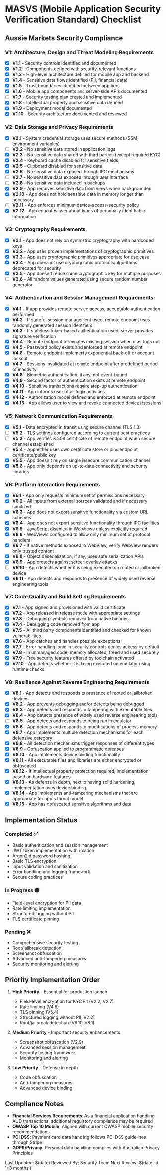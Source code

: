 # MASVS (Mobile Application Security Verification Standard) Checklist

## Aussie Markets Security Compliance

### V1: Architecture, Design and Threat Modeling Requirements
- [x] **V1.1** - Security controls identified and documented
- [x] **V1.2** - Components defined with security-relevant functions
- [x] **V1.3** - High-level architecture defined for mobile app and backend
- [x] **V1.4** - Sensitive data flows identified (PII, financial data)
- [x] **V1.5** - Trust boundaries identified between app tiers
- [x] **V1.6** - Mobile app components and server-side APIs documented
- [ ] **V1.7** - Security testing plan created and implemented
- [x] **V1.8** - Intellectual property and sensitive data defined
- [x] **V1.9** - Deployment model documented
- [x] **V1.10** - Security architecture documented and reviewed

### V2: Data Storage and Privacy Requirements
- [x] **V2.1** - System credential storage uses secure methods (SSM, environment variables)
- [ ] **V2.2** - No sensitive data stored in application logs
- [x] **V2.3** - No sensitive data shared with third parties (except required KYC)
- [x] **V2.4** - Keyboard cache disabled for sensitive fields
- [x] **V2.5** - Clipboard disabled for sensitive data
- [x] **V2.6** - No sensitive data exposed through IPC mechanisms
- [ ] **V2.7** - No sensitive data exposed through user interface
- [ ] **V2.8** - No sensitive data included in backups
- [x] **V2.9** - App removes sensitive data from views when backgrounded
- [x] **V2.10** - App does not hold sensitive data in memory longer than necessary
- [ ] **V2.11** - App enforces minimum device-access-security policy
- [x] **V2.12** - App educates user about types of personally identifiable information

### V3: Cryptography Requirements
- [x] **V3.1** - App does not rely on symmetric cryptography with hardcoded keys
- [x] **V3.2** - App uses proven implementations of cryptographic primitives
- [x] **V3.3** - App uses cryptographic primitives appropriate for use case
- [x] **V3.4** - App does not use cryptographic protocols/algorithms deprecated for security
- [x] **V3.5** - App doesn't reuse same cryptographic key for multiple purposes
- [ ] **V3.6** - All random values generated using secure random number generator

### V4: Authentication and Session Management Requirements
- [x] **V4.1** - If app provides remote service access, acceptable authentication performed
- [x] **V4.2** - If stateful session management used, remote endpoint uses randomly generated session identifiers
- [x] **V4.3** - If stateless token-based authentication used, server provides signature verification
- [x] **V4.4** - Remote endpoint terminates existing session when user logs out
- [x] **V4.5** - Password policy exists and enforced at remote endpoint
- [x] **V4.6** - Remote endpoint implements exponential back-off or account lockout
- [x] **V4.7** - Sessions invalidated at remote endpoint after predefined period of inactivity
- [x] **V4.8** - Biometric authentication, if any, not event-bound
- [x] **V4.9** - Second factor of authentication exists at remote endpoint
- [x] **V4.10** - Sensitive transactions require step-up authentication
- [x] **V4.11** - App informs user of all login activities
- [x] **V4.12** - Authorization model defined and enforced at remote endpoint
- [x] **V4.13** - App allows user to view and revoke connected devices/sessions

### V5: Network Communication Requirements
- [x] **V5.1** - Data encrypted in transit using secure channel (TLS 1.3)
- [ ] **V5.2** - TLS settings configured according to current best practices
- [ ] **V5.3** - App verifies X.509 certificate of remote endpoint when secure channel established
- [ ] **V5.4** - App either uses own certificate store or pins endpoint certificate/public key
- [x] **V5.5** - App doesn't rely on single insecure communication channel
- [x] **V5.6** - App only depends on up-to-date connectivity and security libraries

### V6: Platform Interaction Requirements
- [x] **V6.1** - App only requests minimum set of permissions necessary
- [x] **V6.2** - All inputs from external sources validated and if necessary sanitized
- [x] **V6.3** - App does not export sensitive functionality via custom URL schemes
- [x] **V6.4** - App does not export sensitive functionality through IPC facilities
- [x] **V6.5** - JavaScript disabled in WebViews unless explicitly required
- [x] **V6.6** - WebViews configured to allow only minimum set of protocol handlers
- [x] **V6.7** - If native methods exposed to WebView, verify WebView renders only trusted content
- [x] **V6.8** - Object deserialization, if any, uses safe serialization APIs
- [x] **V6.9** - App protects against screen overlay attacks
- [ ] **V6.10** - App detects whether it is being executed on rooted or jailbroken device
- [x] **V6.11** - App detects and responds to presence of widely used reverse engineering tools

### V7: Code Quality and Build Setting Requirements
- [x] **V7.1** - App signed and provisioned with valid certificate
- [x] **V7.2** - App released in release mode with appropriate settings
- [x] **V7.3** - Debugging symbols removed from native binaries
- [x] **V7.4** - Debugging code removed from app
- [x] **V7.5** - All third party components identified and checked for known vulnerabilities
- [x] **V7.6** - App catches and handles possible exceptions
- [x] **V7.7** - Error handling logic in security controls denies access by default
- [x] **V7.8** - In unmanaged code, memory allocated, freed and used securely
- [x] **V7.9** - Free security features offered by toolchain activated
- [x] **V7.10** - App detects whether it is being executed on emulator using runtime checks

### V8: Resilience Against Reverse Engineering Requirements
- [x] **V8.1** - App detects and responds to presence of rooted or jailbroken devices
- [x] **V8.2** - App prevents debugging and/or detects being debugged
- [x] **V8.3** - App detects and responds to tampering with executable files
- [x] **V8.4** - App detects presence of widely used reverse engineering tools
- [ ] **V8.5** - App detects and responds to being run in emulator
- [x] **V8.6** - App detects and responds to modifications of process memory
- [x] **V8.7** - App implements multiple detection mechanisms for each defensive category
- [x] **V8.8** - All detection mechanisms trigger responses of different types
- [x] **V8.9** - Obfuscation applied to programmatic defenses
- [x] **V8.10** - App implements device binding functionality
- [x] **V8.11** - All executable files and libraries are either encrypted or obfuscated
- [x] **V8.12** - If intellectual property protection required, implementation based on hardware features
- [x] **V8.13** - As defense in depth, next to having solid hardening, implementation uses device binding
- [x] **V8.14** - App implements anti-tampering mechanisms that are appropriate for app's threat model
- [x] **V8.15** - App has obfuscated sensitive algorithms and data

## Implementation Status

### Completed ✅
- Basic authentication and session management
- JWT token implementation with rotation
- Argon2id password hashing
- Basic TLS encryption
- Input validation and sanitization
- Error handling and logging framework
- Secure coding practices

### In Progress 🟡
- Field-level encryption for PII data
- Rate limiting implementation
- Structured logging without PII
- TLS certificate pinning

### Pending ❌
- Comprehensive security testing
- Root/jailbreak detection
- Screenshot obfuscation
- Advanced anti-tampering measures
- Security monitoring and alerting

## Priority Implementation Order

1. **High Priority** - Essential for production launch
   - Field-level encryption for KYC PII (V2.2, V2.7)
   - Rate limiting (V4.6)
   - TLS pinning (V5.4)
   - Structured logging without PII (V2.2)
   - Root/jailbreak detection (V6.10, V8.1)

2. **Medium Priority** - Important security enhancements
   - Screenshot obfuscation (V2.9)
   - Advanced session management
   - Security testing framework
   - Monitoring and alerting

3. **Low Priority** - Defense in depth
   - Code obfuscation
   - Anti-tampering measures
   - Advanced device binding

## Compliance Notes

- **Financial Services Requirements**: As a financial application handling AUD transactions, additional regulatory compliance may be required
- **OWASP Top 10 Mobile**: Aligned with current OWASP mobile security recommendations
- **PCI DSS**: Payment card data handling follows PCI DSS guidelines through Stripe
- **GDPR/Privacy**: Personal data handling complies with Australian Privacy Principles

Last Updated: $(date)
Reviewed By: Security Team
Next Review: $(date -d '+3 months')
